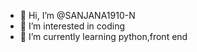 - 👋 Hi, I’m @SANJANA1910-N
- 👀 I’m interested in coding
- 🌱 I’m currently learning python,front end
<!---
SANJANA1910-N/SANJANA1910-N is a ✨ special ✨ repository because its `README.md` (this file) appears on your GitHub profile.
You can click the Preview link to take a look at your changes.
--->
